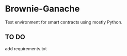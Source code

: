 # Brownie-Ganache
Test environment for smart contracts using mostly Python. 

## TO DO
add requirements.txt

